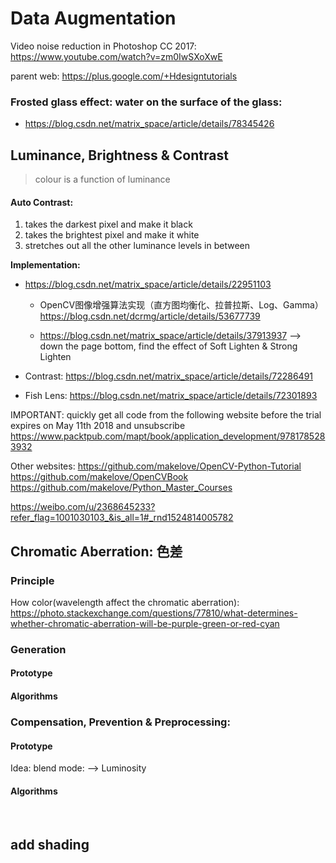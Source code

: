# Data Augmentation



Video noise reduction in Photoshop CC 2017: <https://www.youtube.com/watch?v=zm0IwSXoXwE>

parent web: <https://plus.google.com/+Hdesigntutorials>







### Frosted glass effect: water on the surface of the glass: 

- https://blog.csdn.net/matrix_space/article/details/78345426



## Luminance, Brightness & Contrast
	
> colour is a function of luminance

#### Auto Contrast:

1. takes the darkest pixel and make it black
2. takes the brightest pixel and make it white
3. stretches out all the other luminance levels in between

**Implementation:**

- https://blog.csdn.net/matrix_space/article/details/22951103

	- OpenCV图像增强算法实现（直方图均衡化、拉普拉斯、Log、Gamma） https://blog.csdn.net/dcrmg/article/details/53677739

	- https://blog.csdn.net/matrix_space/article/details/37913937 --> down the page bottom, find the effect of Soft Lighten & Strong Lighten

- Contrast: https://blog.csdn.net/matrix_space/article/details/72286491



- Fish Lens: https://blog.csdn.net/matrix_space/article/details/72301893


IMPORTANT: quickly get all code from the following website before the trial expires on May 11th 2018 and unsubscribe 
<https://www.packtpub.com/mapt/book/application_development/9781785283932>


Other websites: 
<https://github.com/makelove/OpenCV-Python-Tutorial>
<https://github.com/makelove/OpenCVBook>
<https://github.com/makelove/Python_Master_Courses>

<https://weibo.com/u/2368645233?refer_flag=1001030103_&is_all=1#_rnd1524814005782>

## Chromatic Aberration: 色差

### Principle

How color(wavelength affect the chromatic aberration): https://photo.stackexchange.com/questions/77810/what-determines-whether-chromatic-aberration-will-be-purple-green-or-red-cyan

### Generation

#### Prototype

#### Algorithms
  
### Compensation, Prevention & Preprocessing:

#### Prototype

Idea: blend mode: --> Luminosity

#### Algorithms

<br/>



## add shading

